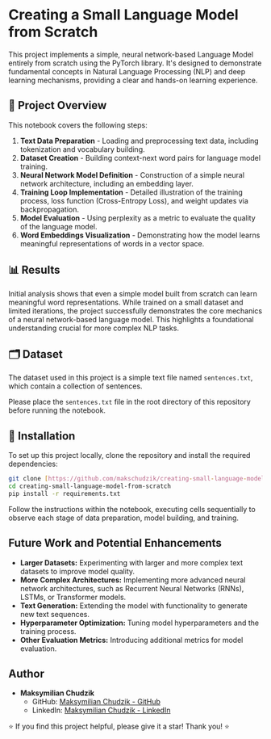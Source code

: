 # Creating a Small Language Model from Scratch

This project implements a simple, neural network-based Language Model entirely from scratch using the PyTorch library. It's designed to demonstrate fundamental concepts in Natural Language Processing (NLP) and deep learning mechanisms, providing a clear and hands-on learning experience.

## 🚀 Project Overview

This notebook covers the following steps:
1.  **Text Data Preparation** - Loading and preprocessing text data, including tokenization and vocabulary building.
2.  **Dataset Creation** - Building context-next word pairs for language model training.
3.  **Neural Network Model Definition** - Construction of a simple neural network architecture, including an embedding layer.
4.  **Training Loop Implementation** - Detailed illustration of the training process, loss function (Cross-Entropy Loss), and weight updates via backpropagation.
5.  **Model Evaluation** - Using perplexity as a metric to evaluate the quality of the language model.
6.  **Word Embeddings Visualization** - Demonstrating how the model learns meaningful representations of words in a vector space.

## 📊 Results

Initial analysis shows that even a simple model built from scratch can learn meaningful word representations. While trained on a small dataset and limited iterations, the project successfully demonstrates the core mechanics of a neural network-based language model. This highlights a foundational understanding crucial for more complex NLP tasks.

## 🗂️ Dataset

The dataset used in this project is a simple text file named `sentences.txt`, which contain a collection of sentences.

Please place the `sentences.txt` file in the root directory of this repository before running the notebook.

## 🔧 Installation

To set up this project locally, clone the repository and install the required dependencies:

```bash
git clone [https://github.com/makschudzik/creating-small-language-model-from-scratch.git](https://github.com/makschudzik/creating-small-language-model-from-scratch.git)
cd creating-small-language-model-from-scratch
pip install -r requirements.txt
```

Follow the instructions within the notebook, executing cells sequentially to observe each stage of data preparation, model building, and training.

## Future Work and Potential Enhancements

* **Larger Datasets:** Experimenting with larger and more complex text datasets to improve model quality.
* **More Complex Architectures:** Implementing more advanced neural network architectures, such as Recurrent Neural Networks (RNNs), LSTMs, or Transformer models.
* **Text Generation:** Extending the model with functionality to generate new text sequences.
* **Hyperparameter Optimization:** Tuning model hyperparameters and the training process.
* **Other Evaluation Metrics:** Introducing additional metrics for model evaluation.

## Author

* **Maksymilian Chudzik**
    * GitHub: [Maksymilian Chudzik - GitHub](https://github.com/makschudzik)
    * LinkedIn: [Maksymilian Chudzik - LinkedIn](https://www.linkedin.com/in/maksymilian-chudzik-429a59366/)

⭐ If you find this project helpful, please give it a star! Thank you! ⭐
